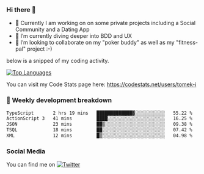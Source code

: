### Hi there 👋


- 🔭 Currently I am working on on some private projects including a Social Community and a Dating App
- 🌱 I’m currently diving deeper into BDD and UX
- 👯 I’m looking to collaborate on my "poker buddy" as well as my "fitness-pal" project :-)

below is a snipped of my coding activity.
<!--
**tomek-i/tomek-i** is a ✨ _special_ ✨ repository because its `README.md` (this file) appears on your GitHub profile.

Here are some ideas to get you started:

- 🔭 I’m currently working on ...
- 🌱 I’m currently learning ...
- 👯 I’m looking to collaborate on ...
- 🤔 I’m looking for help with ...
- 💬 Ask me about ...
- 📫 How to reach me: ...
- 😄 Pronouns: ...
- ⚡ Fun fact: ...
-->
[![Top Languages](https://github-readme-stats.vercel.app/api/top-langs/?username=tomek-i&layout=compact)](https://github.com/tomek-i)

You can visit my Code Stats page here: https://codestats.net/users/tomek-i

### 💬 Weekly development breakdown
<!--START_SECTION:waka-->

```txt
TypeScript       2 hrs 19 mins   █████████████▓░░░░░░░░░░░   55.22 %
ActionScript 3   41 mins         ████░░░░░░░░░░░░░░░░░░░░░   16.25 %
JSON             23 mins         ██▒░░░░░░░░░░░░░░░░░░░░░░   09.38 %
TSQL             18 mins         ██░░░░░░░░░░░░░░░░░░░░░░░   07.42 %
XML              12 mins         █▒░░░░░░░░░░░░░░░░░░░░░░░   04.98 %
```

<!--END_SECTION:waka-->

<!-- Actual text -->

### Social Media
You can find me on [![Twitter][1.2]][1]

<!-- Icons -->

[1.2]: http://i.imgur.com/wWzX9uB.png 


<!-- Links to your social media accounts -->

[1]: https://twitter.com/tomek_i
